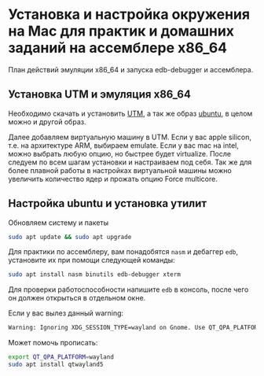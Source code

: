 # Установка и настройка окружения на Mac для практик и домашних заданий на ассемблере x86_64

План действий эмуляции x86_64 и запуска edb-debugger и ассемблера.

## Установка UTM и эмуляция x86_64
Необходимо скачать и установить [UTM](https://mac.getutm.app), а так же образ [ubuntu](https://ubuntu.com/download/desktop), в целом можно и другой образ.

Далее добавляем виртуальную машину в UTM. Если у вас apple silicon, т.e. на архитектуре ARM, выбираем emulate. Если у вас mac на intel, можно выбрать любую опцию, но быстрее будет virtualize. После следуем по всем шагам установки и настраиваем под себя.
Так же для более плавной работы в настройках виртуальной машины можно увеличить количество ядер и прожать опцию Force multicore.

## Настройка ubuntu и установка утилит
Обновляем систему и пакеты
```bash
sudo apt update && sudo apt upgrade
```
Для практики по ассемблеру, вам понадобятся `nasm` и дебаггер `edb`, установите их при помощи следующей команды:
```bash
sudo apt install nasm binutils edb-debugger xterm
```

Для проверки работоспособности напишите `edb` в консоль, после чего он должен открыться в отдельном окне.

Если у вас вылез данный warning:
```bash
Warning: Ignoring XDG_SESSION_TYPE=wayland on Gnome. Use QT_QPA_PLATFORM=wayland to run on Wayland anyway.
```
Может помочь прописать:
```bash
export QT_QPA_PLATFORM=wayland
sudo apt install qtwayland5
```
